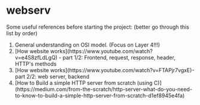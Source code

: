 # webserv
Some useful references before starting the project: (better go through this list by order)
<ol>
<li>General understanding on OSI model. (Focus on Layer 4!!!)</li>
<li>[How website works](https://www.youtube.com/watch?v=e4S8zfLdLgQ) - part 1/2: Frontend, request, response, header, HTTP's methods</li>
<li>[How website works](https://www.youtube.com/watch?v=FTAPjr7vgxE)- part 2/2: web server, backend</li>
<li>[How to Build a simple HTTP server from scratch (using C)](https://medium.com/from-the-scratch/http-server-what-do-you-need-to-know-to-build-a-simple-http-server-from-scratch-d1ef8945e4fa)</li>
</ol>
